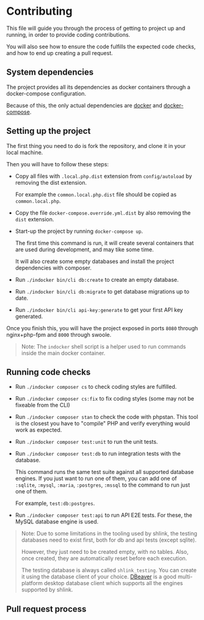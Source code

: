 # Contributing

This file will guide you through the process of getting to project up and running, in order to provide coding contributions.

You will also see how to ensure the code fulfills the expected code checks, and how to end up creating a pull request.

## System dependencies

The project provides all its dependencies as docker containers through a docker-compose configuration.

Because of this, the only actual dependencies are [docker](https://docs.docker.com/get-docker/) and [docker-compose](https://docs.docker.com/compose/install/).

## Setting up the project

The first thing you need to do is fork the repository, and clone it in your local machine.

Then you will have to follow these steps:

* Copy all files with `.local.php.dist` extension from `config/autoload` by removing the dist extension.

    For example the `common.local.php.dist` file should be copied as `common.local.php`.

* Copy the file `docker-compose.override.yml.dist` by also removing the `dist` extension.
* Start-up the project by running `docker-compose up`.

    The first time this command is run, it will create several containers that are used during development, and may tike some time.

    It will also create some empty databases and install the project dependencies with composer.

* Run `./indocker bin/cli db:create` to create an empty database.
* Run `./indocker bin/cli db:migrate` to get database migrations up to date.
* Run `./indocker bin/cli api-key:generate` to get your first API key generated.

Once you finish this, you will have the project exposed in ports `8080` through nginx+php-fpm and `8000` through swoole.

> Note: The `indocker` shell script is a helper used to run commands inside the main docker container.

## Running code checks

* Run `./indocker composer cs` to check coding styles are fulfilled.
* Run `./indocker composer cs:fix` to fix coding styles (some may not be fixeable from the CLI)
* Run `./indocker composer stan` to check the code with phpstan. This tool is the closest you have to "compile" PHP and verify everything would work as expected.
* Run `./indocker composer test:unit` to run the unit tests.
* Run `./indocker composer test:db` to run integration tests with the database.

    This command runs the same test suite against all supported database engines. If you just want to run one of them, you can add one of `:sqlite`, `:mysql`, `:maria`, `:postgres`, `:mssql` to the command to run just one of them.
    
    For example, `test:db:postgres`.

* Run `./indocker composer test:api` to run API E2E tests. For these, the MySQL database engine is used.

> Note: Due to some limitations in the tooling used by shlink, the testing databases need to exist first, both for db and api tests (except sqlite).
>
> However, they just need to be created empty, with no tables. Also, once created, they are automatically reset before each execution.
>
> The testing database is always called `shlink_testing`. You can create it using the database client of your choice. [DBeaver](https://dbeaver.io/) is a good multi-platform desktop database client which supports all the engines supported by shlink.

## Pull request process
